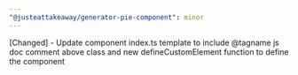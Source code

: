 ```yaml
---
"@justeattakeaway/generator-pie-component": minor
---
```


[Changed] - Update component index.ts template to include @tagname js doc comment above class and new defineCustomElement function to define the component
